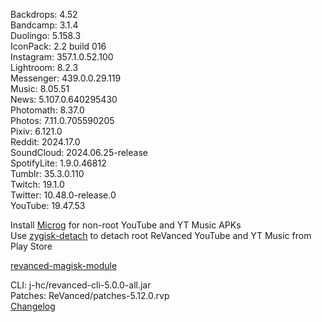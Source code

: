 Backdrops: 4.52  
Bandcamp: 3.1.4  
Duolingo: 5.158.3  
IconPack: 2.2 build 016  
Instagram: 357.1.0.52.100  
Lightroom: 8.2.3  
Messenger: 439.0.0.29.119  
Music: 8.05.51  
News: 5.107.0.640295430  
Photomath: 8.37.0  
Photos: 7.11.0.705590205  
Pixiv: 6.121.0  
Reddit: 2024.17.0  
SoundCloud: 2024.06.25-release  
SpotifyLite: 1.9.0.46812  
Tumblr: 35.3.0.110  
Twitch: 19.1.0  
Twitter: 10.48.0-release.0  
YouTube: 19.47.53  

Install [Microg](https://github.com/ReVanced/GmsCore/releases) for non-root YouTube and YT Music APKs  
Use [zygisk-detach](https://github.com/j-hc/zygisk-detach) to detach root ReVanced YouTube and YT Music from Play Store  

[revanced-magisk-module](https://github.com/j-hc/revanced-magisk-module)
  
CLI: j-hc/revanced-cli-5.0.0-all.jar  
Patches: ReVanced/patches-5.12.0.rvp  
[Changelog](https://github.com/ReVanced/revanced-patches/releases/tag/v5.12.0)  
